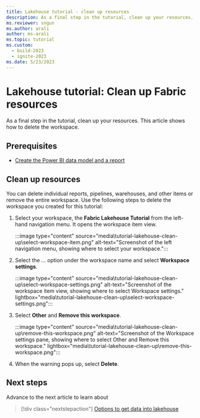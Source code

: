 ```yaml
---
title: Lakehouse tutorial - clean up resources
description: As a final step in the tutorial, clean up your resources. Learn how to delete individual reports, pipelines, warehouses, or remove the entire workspace.
ms.reviewer: sngun
ms.author: arali
author: ms-arali
ms.topic: tutorial
ms.custom:
  - build-2023
  - ignite-2023
ms.date: 5/23/2023
---
```


# Lakehouse tutorial: Clean up Fabric resources

As a final step in the tutorial, clean up your resources. This article shows how to delete the workspace.

## Prerequisites

* [Create the Power BI data model and a report](tutorial-lakehouse-build-report.md)

## Clean up resources

You can delete individual reports, pipelines, warehouses, and other items or remove the entire workspace. Use the following steps to delete the workspace you created for this tutorial:

1. Select your workspace, the **Fabric Lakehouse Tutorial** from the left-hand navigation menu. It opens the workspace item view.  

   :::image type="content" source="media\tutorial-lakehouse-clean-up\select-workspace-item.png" alt-text="Screenshot of the left navigation menu, showing where to select your workspace.":::

1. Select the *...* option under the workspace name and select **Workspace settings**.

   :::image type="content" source="media\tutorial-lakehouse-clean-up\select-workspace-settings.png" alt-text="Screenshot of the workspace item view, showing where to select Workspace settings." lightbox="media\tutorial-lakehouse-clean-up\select-workspace-settings.png":::

1. Select **Other** and **Remove this workspace**.

   :::image type="content" source="media\tutorial-lakehouse-clean-up\remove-this-workspace.png" alt-text="Screenshot of the Workspace settings pane, showing where to select Other and Remove this workspace." lightbox="media\tutorial-lakehouse-clean-up\remove-this-workspace.png":::

1. When the warning pops up, select **Delete**.

## Next steps

Advance to the next article to learn about
> [!div class="nextstepaction"]
> [Options to get data into lakehouse](load-data-lakehouse.md)
